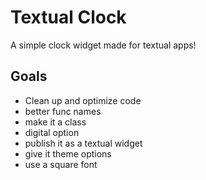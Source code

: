 # Textual Clock

A simple clock widget made for textual apps!

## Goals

- Clean up and optimize code
- better func names
- make it a class
- digital option
- publish it as a textual widget
- give it theme options
- use a square font
